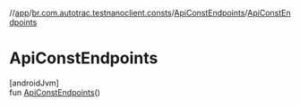 //[app](../../../index.md)/[br.com.autotrac.testnanoclient.consts](../index.md)/[ApiConstEndpoints](index.md)/[ApiConstEndpoints](-api-const-endpoints.md)

# ApiConstEndpoints

[androidJvm]\
fun [ApiConstEndpoints](-api-const-endpoints.md)()
